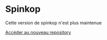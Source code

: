 # Spinkop
Cette version de spinkop n'est plus maintenue

[Accéder au nouveau repository](http://www.github.com/juliendargelos/Spinkop2)
